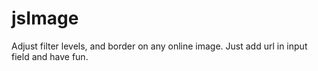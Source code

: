 # jsImage

Adjust filter levels, and border on any online image. Just add url in input field and have fun.
